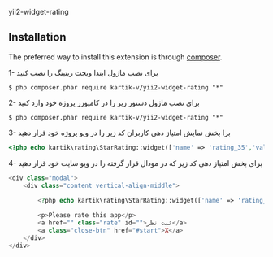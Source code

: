 yii2-widget-rating


## Installation

The preferred way to install this extension is through [composer](http://getcomposer.org/download/).

1- برای نصب ماژول ابتدا ویجت ریتینگ را نصب کنید

```
$ php composer.phar require kartik-v/yii2-widget-rating "*"
```
2- برای نصب ماژول دستور زیر را در کامپوزر پروژه خود وارد کنید

```
$ php composer.phar require kartik-v/yii2-widget-rating "*"
```
3- برا بخش نمایش امتیاز دهی کاربران کد زیر را در ویو پروژه خود قرار دهید

```php
<?php echo kartik\rating\StarRating::widget(['name' => 'rating_35','value' => 3,'pluginOptions' => ['displayOnly' => true]]);?>
```
4- برای بخش امتیاز دهی کد زیر که در مودال قرار گرفته را در ویو سایت خود قرار دهید

```php
<div class="modal">
	<div class="content vertical-align-middle">
			    
		<?php echo kartik\rating\StarRating::widget(['name' => 'rating_1_'. $models->id,'pluginOptions' => ['showClear'=>false], 'pluginEvents' => ["rating.change" => "send_favorite_1_" . $models->id]]);?>

		<p>Please rate this app</p>
		<a href="" class="rate" id="">ثبت نظر</a>
		<a class="close-btn" href="#start">X</a>
	</div>
</div>
```